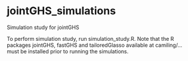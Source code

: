 # jointGHS_simulations

Simulation study for jointGHS

To perform simulation study, run simulation_study.R. Note that the R packages jointGHS, fastGHS and tailoredGlasso available at camiling/... must be installed prior to running the simulations. 
